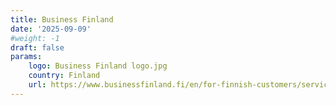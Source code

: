 ```yaml
---
title: Business Finland
date: '2025-09-09'
#weight: -1
draft: false
params:
    logo: Business Finland logo.jpg
    country: Finland
    url: https://www.businessfinland.fi/en/for-finnish-customers/services/programs/european-programs/eureka
---
```


